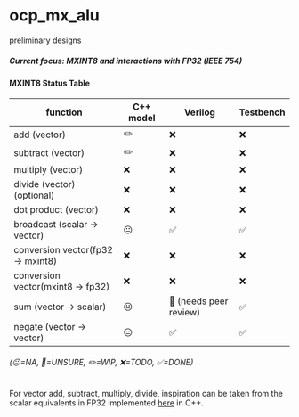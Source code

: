 # ocp_mx_alu
preliminary designs

##### Current focus: MXINT8 and interactions with FP32 (IEEE 754)

#### MXINT8 Status Table 

| function                      | C++ model |Verilog | Testbench    |
| --------                      | -------   |------- | -------- |
| add (vector)                  | ✏️       | ❌     | ❌     |
| subtract (vector)             | ✏️       | ❌     | ❌     |
| multiply (vector)             | ❌       | ❌     | ❌     |
| divide (vector) (optional)    | ❌       | ❌     | ❌     |
| dot product (vector)    | ❌       | ❌     | ❌     |
| broadcast (scalar -> vector)  | 😐       | ✅     | ✅     |
| conversion vector(fp32 -> mxint8) | ❌       | ❌     | ❌     |
| conversion vector(mxint8 -> fp32) | ❌       | ❌     | ❌     |
| sum (vector -> scalar)        | 😐       | 🤔 (needs peer review)     | ✅     |
| negate (vector -> vector)     | 😐       | ✅     | ✅     |
###### (😐=NA, 🤔=UNSURE, ✏️=WIP, ❌=TODO, ✅=DONE)

For vector add, subtract, multiply, divide, inspiration can be taken from the scalar equivalents in FP32 implemented [here](https://github.com/pncel/float_by_hand) in C++.
